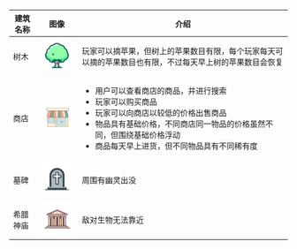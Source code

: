 | 建筑名称 | 图像                                                         | 介绍                                                         |
|------| ------------------------------------------------------------ | ------------------------------------------------------------ |
| 树木   | <img src="../sandbox_town_frontend/src/assets/img/TREE.png" width="120" /> | 玩家可以摘苹果，但树上的苹果数目有限，每个玩家每天可以摘的苹果数目也有限，不过每天早上树的苹果数目会恢复 |
| 商店   | <img src="../sandbox_town_frontend/src/assets/img/STORE.png" width="120" /> | <ul><li>用户可以查看商店的商品，并进行搜索</li><li>玩家可以购买商品</li><li>玩家可以向商店以较低的价格出售商品</li><li>物品具有基础价格，不同商店同一物品的价格虽然不同，但围绕基础价格浮动</li><li>商品每天早上进货，但不同物品具有不同稀有度 </ul> |
| 墓碑   | <img src="../sandbox_town_frontend/src/assets/img/TOMBSTONE.png" width="120" /> | 周围有幽灵出没 |
| 希腊神庙 | <img src="../sandbox_town_frontend/src/assets/img/GREEK_TEMPLE.png" width="120" /> | 敌对生物无法靠近 |